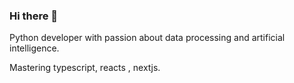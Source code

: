 ### Hi there 👋


Python developer with passion about data processing and artificial intelligence.

Mastering typescript, reacts , nextjs.
